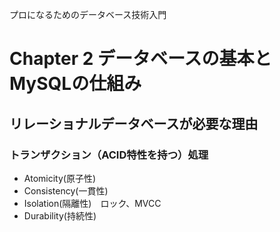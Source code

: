 プロになるためのデータベース技術入門

# Chapter 2 データベースの基本とMySQLの仕組み
## リレーショナルデータベースが必要な理由
### トランザクション（ACID特性を持つ）処理
- Atomicity(原子性)
- Consistency(一貫性)
- Isolation(隔離性)　ロック、MVCC
- Durability(持続性)
